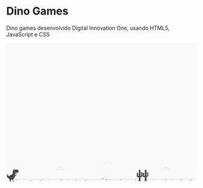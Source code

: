 # Dino Games 
Dino games desenvolvido Digital Innovation One, usando HTML5, JavaScript e CSS

![screenshot](example.png?raw=true "screenshot")

